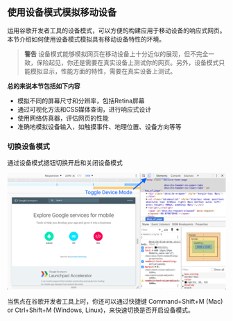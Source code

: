## 使用设备模式模拟移动设备
运用谷歌开发者工具的设备模式，可以方便的构建应用于移动设备的响应式网页。本节介绍如何使用设备模式模拟具有移动设备特性的环境。
> **警告**  设备模式能够模拟网页在移动设备上十分近似的展现，但不完全一致，保险起见，你还是需要在真实设备上测试你的网页。另外，设备模式只能模拟显示，性能方面的特性，需要在真实设备上测试。

**总的来说本节包括如下内容**

* 模拟不同的屏幕尺寸和分辨率，包括Retina屏幕
* 通过可视化方法和CSS媒体查询，进行响应式设计
* 使用网络仿真器，评估网页的性能
* 准确地模拟设备输入，如触摸事件、地理位置、设备方向等等

### 切换设备模式
通过设备模式摁钮切换开启和关闭设备模式

![](/assets/mobile/device-mode-initial-view.png)

当焦点在谷歌开发者工具上时，你还可以通过快捷键 Command+Shift+M (Mac) or Ctrl+Shift+M (Windows, Linux)，来快速切换是否开启设备模式。